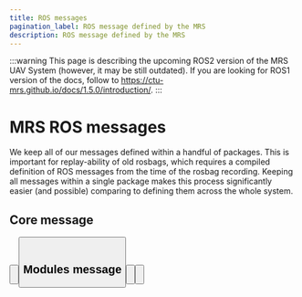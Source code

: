 ```yaml
---
title: ROS messages
pagination_label: ROS message defined by the MRS
description: ROS message defined by the MRS
---
```


:::warning
This page is describing the upcoming ROS2 version of the MRS UAV System (however, it may be still outdated). If you are looking for ROS1 version of the docs, follow to https://ctu-mrs.github.io/docs/1.5.0/introduction/.
:::

# MRS ROS messages

We keep all of our messages defined within a handful of packages.
This is important for replay-ability of old rosbags, which requires a compiled definition of ROS messages from the time of the rosbag recording.
Keeping all messages within a single package makes this process significantly easier (and possible) comparing to defining them across the whole system.

## Core message

<Button label="🔗 mrs_msgs API" link="https://ctu-mrs.github.io/mrs_msgs/" block /><br />

<Button label="🔗 mrs_msgs repository" link="https://github.com/ctu-mrs/mrs_msgs" block /><br />

## Modules message

<Button label="🔗 mrs_modules_msgs API" link="https://ctu-mrs.github.io/mrs_modules_msgs/" block /><br />

<Button label="🔗 mrs_modules_msgs repository" link="https://github.com/ctu-mrs/mrs_modules_msgs" block /><br />
